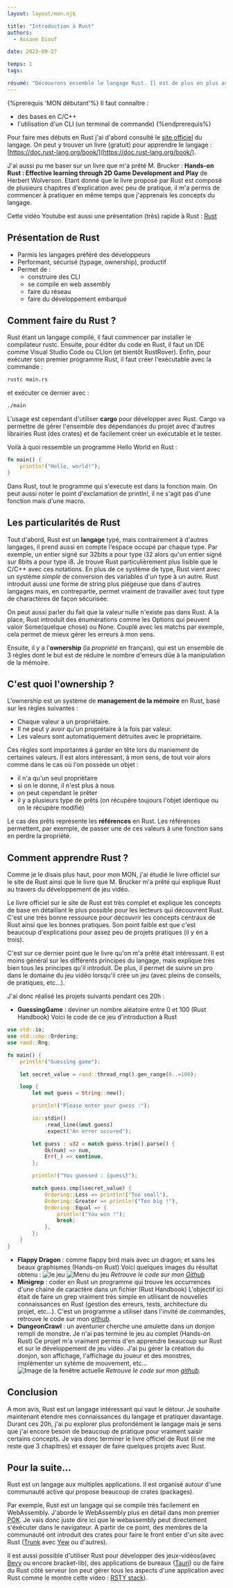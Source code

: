 ```yaml
---
layout: layout/mon.njk

title: "Introduction à Rust"
authors:
  - Assane Diouf

date: 2023-09-27

temps: 1
tags:

résumé: "Découvrons ensemble le langage Rust. Il est de plus en plus adopté dans l'industrie pour ses performances et ses idées nouvelles, comme l'ownership."
---
```


{%prerequis 'MON débutant'%} 
Il faut connaître : 
- des bases en C/C++ 
- l'utilisation d'un CLI (un terminal de commande) 
{%endprerequis%}

Pour faire mes débuts en Rust j'ai d'abord consulté le [site officiel](https://www.rust-lang.org/fr) du langage. On peut y trouver un livre (gratuit) pour apprendre le langage : [https://doc.rust-lang.org/book/](https://doc.rust-lang.org/book/).

J'ai aussi pu me baser sur un livre que m'a prêté M. Brucker : **Hands-on Rust : Effective learning through 2D Game Development and Play** de Herbert Wolverson. Etant donné que le livre proposé par Rust est composé de plusieurs chapitres d'explication avec peu de pratique, il m'a permis de commencer à pratiquer en même temps que j'apprenais les concepts du langage.

Cette vidéo Youtube est aussi une présentation (très) rapide à Rust : [Rust](https://www.youtube.com/watch?v=5C_HPTJg5ek)

## Présentation de Rust
- Parmis les langages préféré des développeurs
- Performant, sécurisé (typage, ownership), productif
- Permet de :
  - construire des CLI
  - se compile en web assembly
  - faire du réseau
  - faire du développement embarqué

## Comment faire du Rust ?
Rust étant un langage compilé, il faut commencer par installer le compilateur rustc. Ensuite, pour éditer du code en Rust, il faut un IDE comme Visual Studio Code ou CLIon (et bientôt RustRover). Enfin, pour exécuter son premier programme Rust, il faut créer l'exécutable avec la commande :
```bash
rustc main.rs 
```
et exécuter ce dernier avec : 
```bash
./main
```

L'usage est cependant d'utiliser **cargo** pour développer avec Rust. Cargo va permettre de gérer l'ensemble des dépendances du projet avec d'autres librairies Rust (des crates) et de facilement créer un exécutable et le tester.

Voilà à quoi ressemble un programme Hello World en Rust :
```rust
fn main() {
    println!("Hello, world!");
}
```

Dans Rust, tout le programme qui s'execute est dans la fonction main. On peut aussi noter le point d'exclamation de println!, il ne s'agit pas d'une fonction mais d'une macro.

## Les particularités de Rust
Tout d'abord, Rust est un **langage** typé, mais contrairement à d'autres langages, il prend aussi en compte l'espace occupé par chaque type. Par exemple, un entier signé sur 32bits a pour type i32 alors qu'un entier signé sur 8bits a pour type i8. Je trouve Rust particulièrement plus lisible que le C/C++ avec ces notations. En plus de ce système de type, Rust vient avec un système *simple* de conversion des variables d'un type à un autre. Rust introduit aussi une forme de string plus piégeuse que dans d'autres langages mais, en contrepartie, permet vraiment de travailler avec tout type de charactères de façon sécurisée.


On peut aussi parler du fait que la valeur nulle n'existe pas dans Rust. A la place, Rust introduit des énumérations comme les Options qui peuvent valoir Some(quelque chose) ou None. Couplé avec les matchs par exemple, cela permet de mieux gérer les erreurs à mon sens.


Ensuite, il y a l'**ownership** (la *propriété* en français), qui est un ensemble de 3 règles dont le but est de réduire le nombre d'erreurs dûe à la manipulation de la mémoire.


## C'est quoi l'ownership ?
L'ownership est un système de **management de la mémoire** en Rust, basé sur les règles suivantes :
- Chaque valeur a un propriétaire.
- Il ne peut y avoir qu'un proprétaire à la fois par valeur.
- Les valeurs sont automatiquement détruites avec le propriétaire.

Ces règles sont importantes à garder en tête lors du maniement de certaines valeurs. Il est alors intéressant, à mon sens, de tout voir alors comme dans le cas où l'on possède un objet :
- il n'a qu'un seul propriétaire
- si on le donne, il n'est plus à nous
- on peut cependant le prêter
- il y a plusieurs type de prêts (on récupère toujours l'objet identique ou on le récupère modifié)

Le cas des prêts représente les **références** en Rust. Les références permettent, par exemple, de passer une de ces valeurs à une fonction sans en perdre la propriété.

## Comment apprendre Rust ?
Comme je le disais plus haut, pour mon MON, j'ai étudié le livre officiel sur le site de Rust ainsi que le livre que M. Brucker m'a prêté qui explique Rust au travers du développement de jeu vidéo.

Le livre officiel sur le site de Rust est très complet et explique les concepts de base en détaillant le plus possible pour les lecteurs qui découvrent Rust. C'est une très bonne ressource pour découvrir les concepts centraux de Rust ainsi que les bonnes pratiques. Son point faible est que c'est beaucoup d'explications pour assez peu de projets pratiques (il y en a trois).

C'est sur ce dernier point que le livre qu'on m'a prêté était intéressant. Il est moins général sur les différents principes du langage, mais explique très bien tous les principes qu'il introduit. De plus, il permet de suivre un pro dans le domaine du jeu vidéo lorsqu'il crée un jeu (avec pleins de conseils, de pratiques, etc...).

J'ai donc réalisé les projets suivants pendant ces 20h :
- **GuessingGame** : deviner un nombre aléatoire entre 0 et 100 (Rust Handbook)
Voici le code de ce jeu d'introduction à Rust
```rust
use std::io;
use std::cmp::Ordering;
use rand::Rng;

fn main() {
    println!("Guessing game");

    let secret_value = rand::thread_rng().gen_range(0..=100);

    loop {
        let mut guess = String::new();

        println!("Please enter your guess :");

        io::stdin()
            .read_line(&mut guess)
            .expect("An error occured");

        let guess : u32 = match guess.trim().parse() {
            Ok(num) => num,
            Err(_) => continue,
        };

        println!("You guessed : {guess}");

        match guess.cmp(&secret_value) {
            Ordering::Less => println!("Too small"),
            Ordering::Greater => println!("Too big !"),
            Ordering::Equal => {
                println!("You win !");
                break;
            },
        };
    }
}
```
- **Flappy Dragon** : comme flappy bird mais avec un dragon; et sans les beaux graphismes (Hands-on Rust)
Voici quelques images du résultat obtenu :
![le jeu](https://raw.githubusercontent.com/do-it-ecm/promo-2023-2024/main/Diouf-Asssane/mon/Rust/flappy1.jpg)
![Menu du jeu](https://raw.githubusercontent.com/do-it-ecm/promo-2023-2024/main/Diouf-Asssane/mon/Rust/flappy2.jpg)
*Retrouve le code sur mon [Github](https://github.com/assanediouf18/FlappyRust)*
- **Minigrep** : coder en Rust un programme qui trouve les occurrences d'une chaine de caractère dans un fichier (Rust Handbook)
L'objectif ici était de faire un grep vraiment très simple en utilisant de nouvelles connaissances en Rust (gestion des erreurs, tests, architecture du projet, etc...). C'est un programme a utiliser dans l'invité de commandes, retrouve le code sur mon [github](https://github.com/assanediouf18/Minigrep).
- **DungeonCrawl** : un aventurier cherche une amulette dans un donjon rempli de monstre. Je n'ai pas terminé le jeu au complet (Hands-on Rust)
Ce projet m'a vraiment permis d'en apprendre beaucoup sur Rust et sur le développement de jeu vidéo. J'ai pu gérer la création du donjon, son affichage, l'affichage du joueur et des monstres, implémenter un sytème de mouvement, etc...
![Image de la fenêtre actuelle](https://raw.githubusercontent.com/do-it-ecm/promo-2023-2024/main/Diouf-Asssane/mon/Rust/dungeoncrawl.png)
*Retrouve le code sur mon [github](https://github.com/assanediouf18/DungeonCrawl).*

## Conclusion
A mon avis, Rust est un langage intéressant qui vaut le détour. Je souhaite maintenant étendre mes connaissances du langage et pratiquer davantage. Durant ces 20h, j'ai pu explorer plus profondément le langage mais je sens que j'ai encore besoin de beaucoup de pratique pour vraiment saisir certains concepts. Je vais donc terminer le livre officiel de Rust (il ne me reste que 3 chapitres) et essayer de faire quelques projets avec Rust.

## Pour la suite...
Rust est un langage aux multiples applications. Il est organisé autour d'une communauté active qui propose beaucoup de crates (packages).

Par exemple, Rust est un langage qui se compile très facilement en WebAssembly. J'aborde le WebAssembly plus en détail dans mon premier [POK](./../../pok/temps-1). Je vais donc juste dire ici que le webassembly peut directement s'éxécuter dans le navigateur. A partir de ce point, des membres de la communauté ont introduit des crates pour faire le front entier d'un site avec Rust ([Trunk](https://trunkrs.dev) avec [Yew](https://yew.rs) ou d'autres).

Il est aussi possible d'utiliser Rust pour développer des jeux-vidéos(avec [Bevy](https://bevyengine.org) ou encore bracket-lib), des applications de bureaux ([Tauri](https://tauri.app/fr/)) ou de faire du Rust côté serveur (on peut gérer tous les aspects d'une application avec Rust comme le montre cette video : [RSTY stack](https://youtu.be/luOgEhLE2sg?si=-GECHavzkNbjqvlI)).